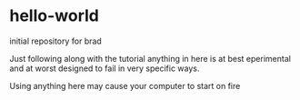 # hello-world
initial repository for brad


Just following along with the tutorial 
anything in here is at best eperimental and at worst designed to fail in very specific ways. 

Using anything here may cause your computer to start on fire 
